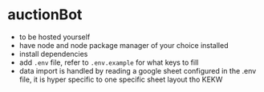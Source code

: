 # auctionBot

- to be hosted yourself
- have node and node package manager of your choice installed
- install dependencies
- add `.env` file, refer to `.env.example` for what keys to fill
- data import is handled by reading a google sheet configured in the .env file, it is hyper specific to one specific sheet layout tho KEKW